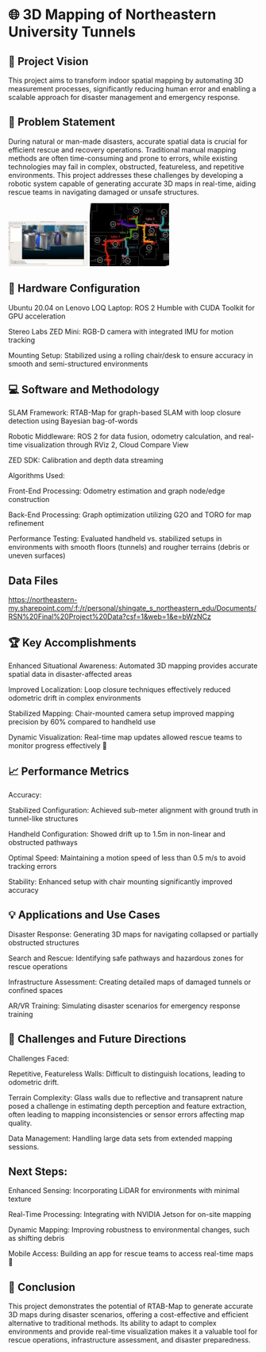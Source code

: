 # 🌐 3D Mapping of Northeastern University Tunnels

## 🌟 Project Vision
This project aims to transform indoor spatial mapping by automating 3D measurement processes, significantly reducing human error and enabling a scalable approach for disaster management and emergency response.

## 📝 Problem Statement
During natural or man-made disasters, accurate spatial data is crucial for efficient rescue and recovery operations. Traditional manual mapping methods are often time-consuming and prone to errors, while existing technologies may fail in complex, obstructed,  featureless, and repetitive environments. This project addresses these challenges by developing a robotic system capable of generating accurate 3D maps in real-time, aiding rescue teams in navigating damaged or unsafe structures.

![Tunnel Mapping](Results/1746800873988.jpeg)
![Tunnel Mapping1](Results/1746801110671.jpeg)

## 🔧 Hardware Configuration
Ubuntu 20.04 on Lenovo LOQ Laptop: ROS 2 Humble with CUDA Toolkit for GPU acceleration

Stereo Labs ZED Mini: RGB-D camera with integrated IMU for motion tracking

Mounting Setup: Stabilized using a rolling chair/desk to ensure accuracy in smooth and semi-structured environments

## 💻 Software and Methodology
SLAM Framework: RTAB-Map for graph-based SLAM with loop closure detection using Bayesian bag-of-words

Robotic Middleware: ROS 2 for data fusion, odometry calculation, and real-time visualization through RViz 2, Cloud Compare View

ZED SDK: Calibration and depth data streaming

Algorithms Used:

Front-End Processing: Odometry estimation and graph node/edge construction

Back-End Processing: Graph optimization utilizing G2O and TORO for map refinement

Performance Testing: Evaluated handheld vs. stabilized setups in environments with smooth floors (tunnels) and rougher terrains (debris or uneven surfaces)

## Data Files
https://northeastern-my.sharepoint.com/:f:/r/personal/shingate_s_northeastern_edu/Documents/RSN%20Final%20Project%20Data?csf=1&web=1&e=bWzNCz

## 🏆 Key Accomplishments
Enhanced Situational Awareness: Automated 3D mapping provides accurate spatial data in disaster-affected areas

Improved Localization: Loop closure techniques effectively reduced odometric drift in complex environments

Stabilized Mapping: Chair-mounted camera setup improved mapping precision by 60% compared to handheld use

Dynamic Visualization: Real-time map updates allowed rescue teams to monitor progress effectively 📡

## 📈 Performance Metrics
Accuracy:

Stabilized Configuration: Achieved sub-meter alignment with ground truth in tunnel-like structures

Handheld Configuration: Showed drift up to 1.5m in non-linear and obstructed pathways

Optimal Speed: Maintaining a motion speed of less than 0.5 m/s to avoid tracking errors

Stability: Enhanced setup with chair mounting significantly improved accuracy

## 💡 Applications and Use Cases
Disaster Response: Generating 3D maps for navigating collapsed or partially obstructed structures

Search and Rescue: Identifying safe pathways and hazardous zones for rescue operations

Infrastructure Assessment: Creating detailed maps of damaged tunnels or confined spaces

AR/VR Training: Simulating disaster scenarios for emergency response training

## 🚀 Challenges and Future Directions
Challenges Faced:

Repetitive, Featureless Walls: Difficult to distinguish locations, leading to odometric drift.

Terrain Complexity: Glass walls due to reflective and transaprent nature posed a challenge in estimating depth perception and feature extraction, often leading to mapping inconsistencies or sensor errors affecting map quality.

Data Management: Handling large data sets from extended mapping sessions.

## Next Steps:

Enhanced Sensing: Incorporating LiDAR for environments with minimal texture

Real-Time Processing: Integrating with NVIDIA Jetson for on-site mapping

Dynamic Mapping: Improving robustness to environmental changes, such as shifting debris

Mobile Access: Building an app for rescue teams to access real-time maps 📱

## 📌 Conclusion
This project demonstrates the potential of RTAB-Map to generate accurate 3D maps during disaster scenarios, offering a cost-effective and efficient alternative to traditional methods. Its ability to adapt to complex environments and provide real-time visualization makes it a valuable tool for rescue operations, infrastructure assessment, and disaster preparedness.

